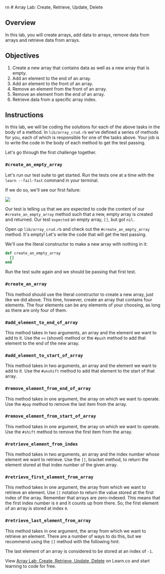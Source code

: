 rn # Array Lab: Create, Retrieve, Update, Delete

## Overview

In this lab, you will create arrays, add data to arrays, remove data from arrays and retrieve data from arrays.

## Objectives

1. Create a new array that contains data as well as a new array that is empty.
2. Add an element to the end of an array.
3. Add an element to the front of an array.
4. Remove an element from the front of an array.
5. Remove an element from the end of an array.
6. Retrieve data from a specific array index.

## Instructions

In this lab, we will be coding the solutions for each of the above tasks in the body of a method. In `lib/array_crud.rb` we've defined a series of methods for you, each of which is responsible for one of the tasks above. Your job is to write the code in the body of each method to get the test passing.

Let's go through the first challenge together.

### `#create_an_empty_array`

Let's run our test suite to get started. Run the tests one at a time with the `learn --fail-fast` command in your terminal.

If we do so, we'll see our first failure:

![](http://readme-pics.s3.amazonaws.com/Screen%20Shot%202015-10-26%20at%202.05.07%20PM.png)

Our test is telling us that we are expected to code the content of our `#create_an_empty_array` method such that a new, empty array is created and returned. Our test `expected` an empty array, `[]`, but got `nil`.

Open up `lib/array_crud.rb` and check out the `#create_an_empty_array` method. It's empty! Let's write the code that will get the test passing.

We'll use the literal constructor to make a new array with nothing in it:

```ruby
def create_an_empty_array
  []
end
```

Run the test suite again and we should be passing that first test.

### `#create_an_array`

This method should use the literal constructor to create a new array, just like we did above. This time, however, create an array that contains four elements. The four elements can be any elements of your choosing, as long as there are only four of them.

### `#add_element_to_end_of_array`

This method takes in two arguments, an array and the element we want to add to it. Use the `<<` (shovel) method or the `#push` method to add that element to the end of the new array.

### `#add_element_to_start_of_array`

This method takes in two arguments, an array and the element we want to add to it. Use the `#unshift` method to add that element to the start of that array.

### `#remove_element_from_end_of_array`

This method takes in one argument, the array on which we want to operate. Use the `#pop` method to remove the last item from the array.

### `#remove_element_from_start_of_array`

This method takes in one argument, the array on which we want to operate. Use the `#shift` method to remove the first item from the array.

### `#retrieve_element_from_index`

This method takes in two arguments, an array and the index number whose element we want to retrieve. Use the `[]`, bracket method, to return the element stored at that index number of the given array.

### `#retrieve_first_element_from_array`

This method takes in one argument, the array from which we want to retrieve an element. Use `[]` notation to return the value stored at the first index of the array. Remember that arrays are zero-indexed. This means that the first index number is `0` and it counts up from there. So, the first element of an array is stored at index `0`.

### `#retrieve_last_element_from_array`

This method takes in one argument, the array from which we want to retrieve an element. There are a number of ways to do this, but we recommend using the `[]` method with the following hint:

The last element of an array is considered to be stored at an index of `-1`.

<p data-visibility='hidden'>View <a href='https://learn.co/lessons/array-CRUD-lab' title='Array Lab: Create, Retrieve, Update, Delete'>Array Lab: Create, Retrieve, Update, Delete</a> on Learn.co and start learning to code for free.</p>

